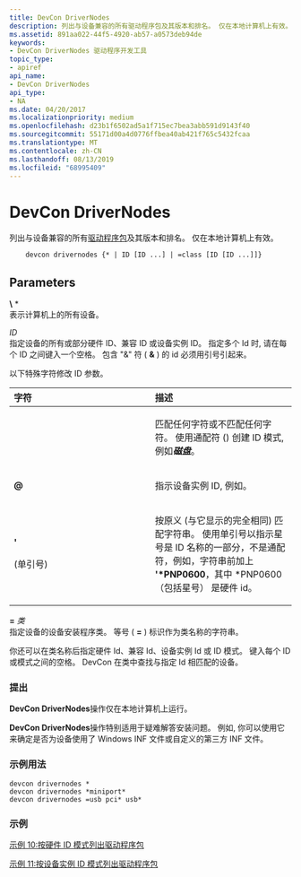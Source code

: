 ```yaml
---
title: DevCon DriverNodes
description: 列出与设备兼容的所有驱动程序包及其版本和排名。 仅在本地计算机上有效。
ms.assetid: 891aa022-44f5-4920-ab57-a0573deb94de
keywords:
- DevCon DriverNodes 驱动程序开发工具
topic_type:
- apiref
api_name:
- DevCon DriverNodes
api_type:
- NA
ms.date: 04/20/2017
ms.localizationpriority: medium
ms.openlocfilehash: d23b1f6502ad5a1f715ec7bea3abb591d9143f40
ms.sourcegitcommit: 55171d00a4d0776ffbea40ab421f765c5432fcaa
ms.translationtype: MT
ms.contentlocale: zh-CN
ms.lasthandoff: 08/13/2019
ms.locfileid: "68995409"
---
```

# <a name="devcon-drivernodes"></a>DevCon DriverNodes


列出与设备兼容的所有[驱动程序包](https://docs.microsoft.com/windows-hardware/drivers/install/components-of-a-driver-package)及其版本和排名。 仅在本地计算机上有效。

```
    devcon drivernodes {* | ID [ID ...] | =class [ID [ID ...]]} 
```

## <a name="span-idddk_devcon_drivernodes_toolsspanspan-idddk_devcon_drivernodes_toolsspanparameters"></a><span id="ddk_devcon_drivernodes_tools"></span><span id="DDK_DEVCON_DRIVERNODES_TOOLS"></span>Parameters


<span id="______________"></span> **\\** *   
表示计算机上的所有设备。

<span id="_______ID______"></span><span id="_______id______"></span>*ID*   
指定设备的所有或部分硬件 ID、兼容 ID 或设备实例 ID。 指定多个 Id 时, 请在每个 ID 之间键入一个空格。 包含 "&" 符 ( **&** ) 的 id 必须用引号引起来。

以下特殊字符修改 ID 参数。

<table>
<colgroup>
<col width="50%" />
<col width="50%" />
</colgroup>
<thead>
<tr class="header">
<th align="left">字符</th>
<th align="left">描述</th>
</tr>
</thead>
<tbody>
<tr class="odd">
<td align="left"><p><strong><em></strong></p></td>
<td align="left"><p>匹配任何字符或不匹配任何字符。 使用通配符 (<strong></em></strong>) 创建 ID 模式, 例如<strong><em>磁盘</em></strong>。</p></td>
</tr>
<tr class="even">
<td align="left"><p><strong>@</strong></p></td>
<td align="left"><p>指示设备实例 ID, 例如<strong><xref href="ROOT\FTDISK\0000" data-throw-if-not-resolved="False" data-raw-source="@ROOT\FTDISK\0000"></xref></strong>。</p></td>
</tr>
<tr class="odd">
<td align="left"><p><strong>'</strong></p>
<p>(单引号)</p></td>
<td align="left"><p>按原义 (与它显示的完全相同) 匹配字符串。 使用单引号以指示星号是 ID 名称的一部分，不是通配符，例如，字符串前加上 <strong>'*PNP0600</strong>，其中 *PNP0600 （包括星号） 是硬件 id。</p></td>
</tr>
</tbody>
</table>



<span id="________class______"></span><span id="________CLASS______"></span> **=** _类_   
指定设备的设备安装程序类。 等号 ( **=** ) 标识作为类名称的字符串。

你还可以在类名称后指定硬件 Id、兼容 Id、设备实例 Id 或 ID 模式。 键入每个 ID 或模式之间的空格。 DevCon 在类中查找与指定 Id 相匹配的设备。

### <a name="span-idcommentsspanspan-idcommentsspancomments"></a><span id="comments"></span><span id="COMMENTS"></span>提出

**DevCon DriverNodes**操作仅在本地计算机上运行。

**DevCon DriverNodes**操作特别适用于疑难解答安装问题。 例如, 你可以使用它来确定是否为设备使用了 Windows INF 文件或自定义的第三方 INF 文件。

### <a name="span-idsample_usagespanspan-idsample_usagespansample-usage"></a><span id="sample_usage"></span><span id="SAMPLE_USAGE"></span>示例用法

```
devcon drivernodes *
devcon drivernodes *miniport*
devcon drivernodes =usb pci* usb*
```

### <a name="span-idexamplesspanspan-idexamplesspanexamples"></a><span id="examples"></span><span id="EXAMPLES"></span>示例

[示例 10:按硬件 ID 模式列出驱动程序包](devcon-examples.md#ddk_example_10_list_driver_packages_by_hardware_id_pattern_tools)

[示例 11:按设备实例 ID 模式列出驱动程序包](devcon-examples.md#ddk_example_11_list_driver_packages_by_device_instance_id_pattern_tool)









